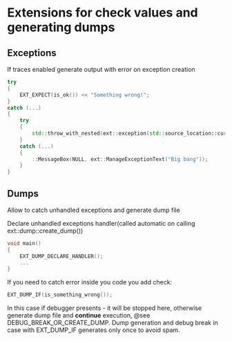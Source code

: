 # Extensions for check values and generating dumps

## Exceptions
If traces enabled generate output with error on exception creation
```C++
try
{ 
	EXT_EXPECT(is_ok()) << "Something wrong!";
}
catch (...)
{	
	try
	{
		std::throw_with_nested(ext::exception(std::source_location::current(), "Job failed")); 
	}
	catch (...)
	{
		::MessageBox(NULL, ext::ManageExceptionText("Big bang"));
	}
}
```
## Dumps

Allow to catch unhandled exceptions and generate dump file

Declare unhandled exceptions handler(called automatic on calling ext::dump::create_dump())
```C++
void main()
{
	EXT_DUMP_DECLARE_HANDLER();
	...
}
```
If you need to catch error inside you code you add check:
```C++
EXT_DUMP_IF(is_something_wrong());
``` 
In this case if debugger presents - it will be stopped here, otherwise generate dump file and **continue** execution, @see DEBUG_BREAK_OR_CREATE_DUMP.
Dump generation and debug break in case with EXT_DUMP_IF generates only once to avoid spam.